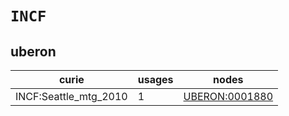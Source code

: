 # `INCF`

## uberon

| curie                 |   usages | nodes                                                   |
|-----------------------|----------|---------------------------------------------------------|
| INCF:Seattle_mtg_2010 |        1 | [UBERON:0001880](https://bioregistry.io/UBERON:0001880) |


